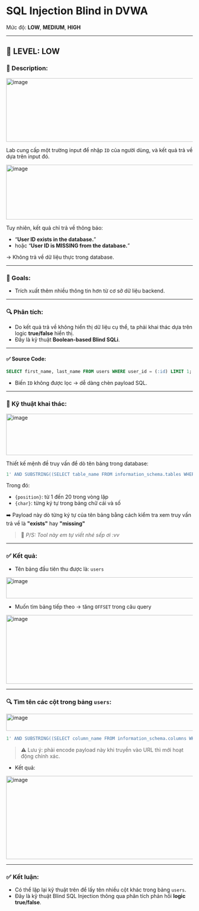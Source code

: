
# SQL Injection Blind in DVWA

Mức độ: **LOW**, **MEDIUM**, **HIGH**

---

## 🔹 LEVEL: LOW

### 📌 Description:
<img width="606" height="172" alt="image" src="https://github.com/user-attachments/assets/3f185261-fd87-4695-9cf3-8597293109c7" />


Lab cung cấp một trường input để nhập `ID` của người dùng, và kết quả trả về dựa trên input đó.  

<img width="601" height="148" alt="image" src="https://github.com/user-attachments/assets/eccb5d7d-ac49-4dc4-8fd7-4f04c794a5c5" />

Tuy nhiên, kết quả chỉ trả về thông báo:

- “**User ID exists in the database.**”  
- hoặc “**User ID is MISSING from the database.**”

→ Không trả về dữ liệu thực trong database.

---

### 🎯 Goals:
- Trích xuất thêm nhiều thông tin hơn từ cơ sở dữ liệu backend.

---

### 🔍 Phân tích:

- Do kết quả trả về không hiển thị dữ liệu cụ thể, ta phải khai thác dựa trên logic **true/false** hiển thị.
- Đây là kỹ thuật **Boolean-based Blind SQLi**.

---

#### ✅ Source Code:

```sql
SELECT first_name, last_name FROM users WHERE user_id = (:id) LIMIT 1;
```

- Biến `ID` không được lọc → dễ dàng chèn payload SQL.

---

### 🧪 Kỹ thuật khai thác:

<img width="603" height="112" alt="image" src="https://github.com/user-attachments/assets/3f472834-2b4b-432a-b846-3421e7c0a2a8" />

Thiết kế mệnh đề truy vấn để dò tên bảng trong database:

```sql
1' AND SUBSTRING((SELECT table_name FROM information_schema.tables WHERE table_schema = database() LIMIT 1 OFFSET 0),{position},1) = '{char}'
```

Trong đó:

- `{position}`: từ 1 đến 20 trong vòng lặp
- `{char}`: từng ký tự trong bảng chữ cái và số

➡️ Payload này dò từng ký tự của tên bảng bằng cách kiểm tra xem truy vấn trả về là **"exists"** hay **"missing"**

> 💬 *P/S: Tool này em tự viết nhé sếp ơi :vv*

---

### ✅ Kết quả:

- Tên bảng đầu tiên thu được là: `users`
<img width="605" height="57" alt="image" src="https://github.com/user-attachments/assets/6d354585-83af-4f81-bf15-c261b7e2023d" />

- Muốn tìm bảng tiếp theo → tăng `OFFSET` trong câu query
<img width="594" height="186" alt="image" src="https://github.com/user-attachments/assets/69671b0b-90b3-48bf-a8d1-9ded9e2ed990" />


---

### 🔍 Tìm tên các cột trong bảng `users`:

<img width="606" height="46" alt="image" src="https://github.com/user-attachments/assets/547e215f-1e06-4ab9-8547-031e33c9a5ac" />

```sql
1' AND SUBSTRING((SELECT column_name FROM information_schema.columns WHERE table_name = 'users' LIMIT 1 OFFSET 0),{position},1) = '{char}'#
```

> ⚠️ Lưu ý: phải encode payload này khi truyền vào URL thì mới hoạt động chính xác.

- Kết quả:
<img width="597" height="225" alt="image" src="https://github.com/user-attachments/assets/2a41e5fa-a42a-4aee-a5a2-0f9235c2fadb" />

---

### ✅ Kết luận:
- Có thể lặp lại kỹ thuật trên để lấy tên nhiều cột khác trong bảng `users`.
- Đây là kỹ thuật Blind SQL Injection thông qua phân tích phản hồi **logic true/false**.

